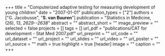 +++
title = "Computerized adaptive testing for measuring development of young children"
date = "2007-01-01"
publication_types = ["2"]
authors = ["G. Jacobusse", "**S. van Buuren**"]
publication = "Statistics in Medicine, (26), 13, _2629--2638_"
abstract = ""
abstract_short = ""
image_preview = ""
selected = false
projects = []
tags = []
url_pdf = "publications/CAT for development - Stat Med 2007.pdf"
url_preprint = ""
url_code = ""
url_dataset = ""
url_project = ""
url_slides = ""
url_video = ""
url_poster = ""
url_source = ""
math = true
highlight = true
[header]
image = ""
caption = ""
+++
